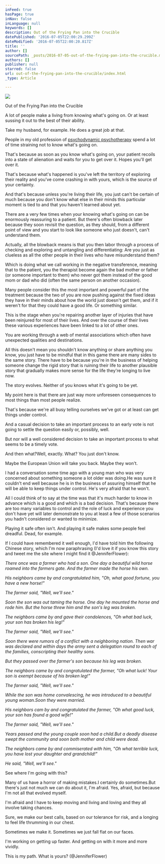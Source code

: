 ```yaml
---
inFeed: true
hasPage: true
inNav: false
inLanguage: null
keywords: []
description: Out of the Frying Pan into the Crucible
datePublished: '2016-07-05T22:00:29.299Z'
dateModified: '2016-07-05T22:00:20.817Z'
title: ''
author: []
sourcePath: _posts/2016-07-05-out-of-the-frying-pan-into-the-crucible.md
authors: []
publisher: null
starred: false
url: out-of-the-frying-pan-into-the-crucible/index.html
_type: Article

---
```

![](https://the-grid-user-content.s3-us-west-2.amazonaws.com/9198c558-3cd8-4d7a-9f12-8514202a195f.jpg)

Out of the Frying Pan into the Crucible

A lot of people make a living from knowing what's going on. Or at least sussing it out to the best of their ability.

Take my husband, for example. He does a great job at that.

People in my old profession of [psychodynamic psychotherapy][0] spend a lot of time straining not to know what's going on.

That's because as soon as you know what's going on, your patient recoils into a state of alienation and waits for you to get over it. Hopes you'll get over it.

That's because what's happened is you've left the territory of exploring their reality and you've come crashing in with yours, which is the source of your certainty.

And that's because unless you're living their life, you just can't be certain of much because you don't know what else in their minds this particular moment is tied to and that you haven't learned about yet.

There are a very few times when your knowing what's going on can be enormously reassuring to a patient. But there's often blowback later because they soon revisit the question, as they should, from a different point of view and you start to look like someone who just doesn't, can't understand them. 

Actually, all the blowback means is that you then labor through a process of checking and exploring and untangling and differentiating: Are you just as clueless as all the other people in their lives who have misunderstand them? 

Which is doing what we call working in the negative transference, meaning that to the patient, you the therapist become again the bad mother or father (or someone important to them) who never got them instead of the good mom or dad who did (often the same person on another occasion).

Many people consider this the most important and powerful part of the treatment because the two of you are now pushing against the fixed ideas they have in their minds about how the world just doesn't get them, and if it weren't for that they could have a good life. Or something similar.

This is the stage when you're repairing another layer of injuries that have been reinjured for most of their lives. And over the course of their lives these various experiences have been linked to a lot of other ones.

You are working through a web of mental associations which often have unexpected qualities and destinations.

All this doesn't mean you shouldn't know anything or share anything you know, you just have to be mindful that in this game there are many sides to the same story. There have to be because you're in the business of helping someone change the rigid story that is ruining their life to another plausible story that gradually makes more sense for the life they're longing to live now. 

The story evolves. Neither of you knows what it's going to be yet.

My point here is that there are just way more unforeseen consequences to most things than most people realize.

That's because we're all busy telling ourselves we've got or at least can get things under control.

And a casual decision to take an important process to an early vote is not going to settle the question easily or, possibly, well.

But nor will a well considered decision to take an important process to what seems to be a timely vote.

And then what?Well, exactly. What? You just don't know.

Maybe the European Union will take you back. Maybe they won't.

I had a conversation some time ago with a young man who was very concerned about something someone a lot older was doing.He was sure it couldn't end well because he is in the business of assuring himself that he will be able to keep things under control. He's very afraid that he won't.

All I could think of to say at the time was that it's much harder to know in advance which is a good and which is a bad decision. That's because there are too many variables to control and the role of luck and experience you don't have yet will later demonstrate to you at least a few of those scenarios you hadn't considered or wanted to minimize.

Playing it safe often isn't. And playing it safe makes some people feel dreadful. Dead, for example.

If I could have remembered it well enough, I'd have told him the following Chinese story, which I'm now paraphrasing (I'd love it if you know this story and tweet me the site where I might find it @JenniferFlower):

_There once was a farmer who had a son. One day a beautiful wild horse roamed into the farmers gate. And the farmer made the horse his own._

_His neighbors came by and congratulated him, "Oh, what good fortune, you have a new horse!"_

_The farmer said, "Well, we'll see."_

_Soon the son was out taming the horse. One day he mounted the horse and rode him. But the horse threw him and the son's leg was broken._

_The neighbors came by and gave their condolences, "Oh what bad luck, your son has broken his leg!"_

_The farmer said, "Well, we'll see."_

_Soon there were rumors of a conflict with a neighboring nation. Then war was declared and within days the army sent a delegation round to each of the families, conscripting their healthy sons._

_But they passed over the farmer's son because his leg was broken._

_The neighbors came by and congratulated the farmer, "Oh what luck! Your son is exempt because of his broken leg!"_

_The farmer said, "Well, we'll see."_

_While the son was home convalescing, he was introduced to a beautiful young woman.Soon they were married._

_His neighbors cam by and congratulated the farmer, "Oh what good luck, your son has found a good wife!"_

_The farmer said, "Well, we'll see."_

_Years passed and the young couple soon had a child.But a deadly disease swept the community and soon both mother and child were dead._

_The neighbors came by and commiserated with him, "Oh what terrible luck, you have lost your daughter and grandchild!"_

_He said, "Well, we'll see."_

See where I'm going with this?

Many of us have a horror of making mistakes.I certainly do sometimes.But there's just not much we can do about it, I'm afraid. Yes, afraid, but because I'm not all that evolved myself. 

I'm afraid and I have to keep moving and living and loving and they all involve taking chances.

Sure, we make our best calls, based on our tolerance for risk, and a longing to feel life thrumming in our chest.

Sometimes we make it. Sometimes we just fall flat on our faces.

I'm working on getting up faster. And getting on with it more and more vividly.

This is my path. What is yours? (@JenniferFlower)

[0]: https://en.wikipedia.org/wiki/Psychodynamics
